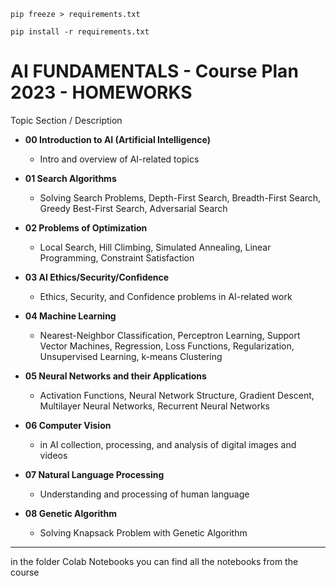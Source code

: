     pip freeze > requirements.txt

    pip install -r requirements.txt

AI FUNDAMENTALS - Course Plan 2023 - HOMEWORKS
=====================
Topic	Section / Description

- **00 Introduction to AI (Artificial Intelligence)** 
    - Intro and overview of AI-related topics
   
- **01 Search Algorithms**	
  - Solving Search Problems, Depth-First Search, 
    Breadth-First Search, Greedy Best-First Search, Adversarial Search

- **02 Problems of Optimization**	
  - Local Search, Hill Climbing, Simulated 
  Annealing, Linear Programming, Constraint Satisfaction

- **03 AI Ethics/Security/Confidence**
  - Ethics, Security, and Confidence problems in AI-related work

- **04 Machine Learning**	
  - Nearest-Neighbor Classification, Perceptron 
  Learning, 
  Support Vector Machines, Regression, Loss Functions, Regularization, Unsupervised Learning, k-means Clustering

- **05 Neural Networks and their Applications**
  - Activation Functions, Neural Network Structure, Gradient Descent, 
  Multilayer Neural Networks, Recurrent Neural Networks

- **06 Computer Vision** 
  - in AI	collection, processing, and analysis of   digital   images and videos

- **07 Natural Language Processing**
  - Understanding and processing of human language

- **08 Genetic Algorithm**
  - Solving Knapsack Problem with Genetic Algorithm
---
in the folder Colab Notebooks you can find all the notebooks from the course

